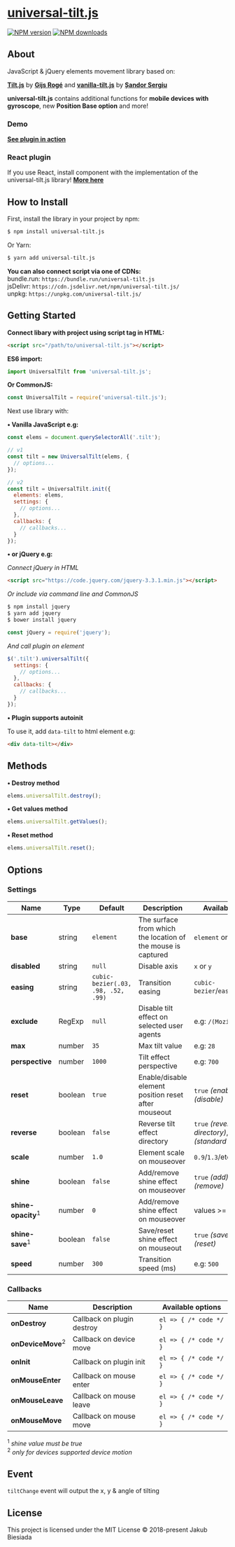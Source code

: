 # [universal-tilt.js](https://github.com/jb1905/universal-tilt.js)

[![NPM version](http://img.shields.io/npm/v/universal-tilt.js.svg?style=flat-square)](https://www.npmjs.com/package/universal-tilt.js)
[![NPM downloads](http://img.shields.io/npm/dm/universal-tilt.js.svg?style=flat-square)](https://www.npmjs.com/package/universal-tilt.js)

## About
JavaScript & jQuery elements movement library based on:

**[Tilt.js](https://gijsroge.github.io/tilt.js/)** by **[Gijs Rogé](https://twitter.com/GijsRoge)** and **[vanilla-tilt.js](https://micku7zu.github.io/vanilla-tilt.js/index.html)** by **[Șandor Sergiu](https://github.com/micku7zu)**

**universal-tilt.js** contains additional functions for **mobile devices with gyroscope**, new **Position Base option** and more!

### Demo
**[See plugin in action](https://jb1905.github.io/universal-tilt.js/)**

### React plugin
If you use React, install component with the implementation of the universal-tilt.js library!
**[More here](https://github.com/JB1905/react-universal-tilt/)**

## How to Install
First, install the library in your project by npm:
```bash
$ npm install universal-tilt.js
```

Or Yarn:
```bash
$ yarn add universal-tilt.js
```

**You can also connect script via one of CDNs:**<br>
bundle.run: `https://bundle.run/universal-tilt.js`<br>
jsDelivr: `https://cdn.jsdelivr.net/npm/universal-tilt.js/`<br>
unpkg: `https://unpkg.com/universal-tilt.js/`

## Getting Started
**Connect libary with project using script tag in HTML:**
```html
<script src="/path/to/universal-tilt.js"></script>
```

**ES6 import:**
```js
import UniversalTilt from 'universal-tilt.js';
```

**Or CommonJS:**
```js
const UniversalTilt = require('universal-tilt.js');
```

Next use library with:

**&bull; Vanilla JavaScript e.g:**
```js
const elems = document.querySelectorAll('.tilt');

// v1
const tilt = new UniversalTilt(elems, {
  // options...
});

// v2
const tilt = UniversalTilt.init({
  elements: elems,
  settings: {
    // options...
  },
  callbacks: {
    // callbacks...
  }
});
```

**&bull; or jQuery e.g:**

*Connect jQuery in HTML*
```html
<script src="https://code.jquery.com/jquery-3.3.1.min.js"></script>
```

*Or include via command line and CommonJS*
```sh
$ npm install jquery
$ yarn add jquery
$ bower install jquery
```

```js
const jQuery = require('jquery');
```

*And call plugin on element*
```js
$('.tilt').universalTilt({
  settings: {
    // options...
  },
  callbacks: {
    // callbacks...
  }
});
```

**&bull; Plugin supports autoinit**

To use it, add `data-tilt` to html element e.g:
```html
<div data-tilt></div>
```

## Methods
**&bull; Destroy method**
```js
elems.universalTilt.destroy();
```

**&bull; Get values method**
```js
elems.universalTilt.getValues();
```

**&bull; Reset method**
```js
elems.universalTilt.reset();
```

## Options
### Settings
Name | Type | Default | Description | Available options
-|-|-|-|-
**base** | string | `element` | The surface from which the location of the mouse is captured | `element` or `window`
**disabled** | string | `null` | Disable axis | `x` or `y`
**easing** | string | `cubic-bezier(.03, .98, .52, .99)` | Transition easing | `cubic-bezier`/`ease`/`linear`/etc.
**exclude** | RegExp | `null` | Disable tilt effect on selected user agents | e.g: <code>/(Mozilla&#124;iPad)/</code>
**max** | number | `35` | Max tilt value | e.g: `28`
**perspective** | number | `1000` | Tilt effect perspective | e.g: `700`
**reset** | boolean | `true` | Enable/disable element position reset after mouseout | `true` *(enable)*, `false` *(disable)*
**reverse** | boolean | `false` | Reverse tilt effect directory | `true` *(reverse directory)*, `false` *(standard directory)*
**scale** | number | `1.0` | Element scale on mouseover | `0.9`/`1.3`/etc.
**shine** | boolean | `false` | Add/remove shine effect on mouseover | `true` *(add)*, `false` *(remove)*
**shine-opacity**<sup>1</sup> | number | `0` | Add/remove shine effect on mouseover | values >= `0`  and <= `1`
**shine-save**<sup>1</sup> | boolean | `false` | Save/reset shine effect on mouseout | `true` *(save)*, `false` *(reset)*
**speed** | number | `300` | Transition speed (ms) | e.g: `500`

### Callbacks
Name | Description | Available options
-|-|-
**onDestroy** | Callback on plugin destroy | `el => { /* code */ }`
**onDeviceMove**<sup>2</sup> | Callback on device move | `el => { /* code */ }`
**onInit** | Callback on plugin init | `el => { /* code */ }`
**onMouseEnter** | Callback on mouse enter | `el => { /* code */ }`
**onMouseLeave** | Callback on mouse leave | `el => { /* code */ }`
**onMouseMove** | Callback on mouse move | `el => { /* code */ }`

<sup>1</sup> *shine value must be true*<br>
<sup>2</sup> *only for devices supported device motion*

## Event
`tiltChange` event will output the x, y & angle of tilting

## License
This project is licensed under the MIT License © 2018-present Jakub Biesiada
